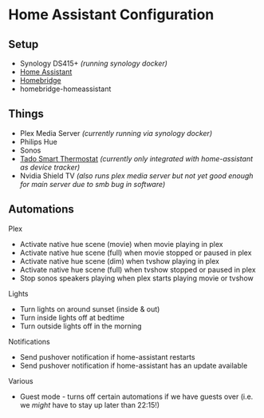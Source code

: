 # Home Assistant Configuration

## Setup
- Synology DS415+ *(running synology docker)*
- [Home Assistant](https://home-assistant.io/)
- [Homebridge](https://hub.docker.com/r/marcoraddatz/homebridge/)
- homebridge-homeassistant

## Things
- Plex Media Server *(currently running via synology docker)*
- Philips Hue
- Sonos
- [Tado Smart Thermostat](https://www.tado.com/gb/) *(currently only integrated with home-assistant as device tracker)*
- Nvidia Shield TV *(also runs plex media server but not yet good enough for main server due to smb bug in software)*

## Automations
Plex
- Activate native hue scene (movie) when movie playing in plex
- Activate native hue scene (full) when movie stopped or paused in plex
- Activate native hue scene (dim) when tvshow playing in plex
- Activate native hue scene (full) when tvshow stopped or paused in plex
- Stop sonos speakers playing when plex starts playing movie or tvshow

Lights
- Turn lights on around sunset (inside & out)
- Turn inside lights off at bedtime
- Turn outside lights off in the morning

Notifications
- Send pushover notification if home-assistant restarts
- Send pushover notification if home-assistant has an update available

Various
- Guest mode - turns off certain automations if we have guests over (i.e. we *might* have to stay up later than 22:15!)
